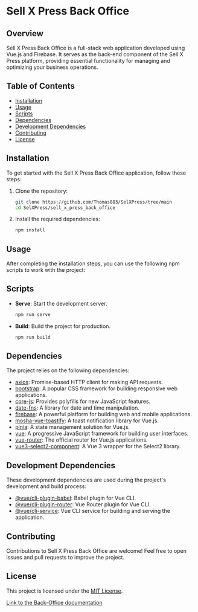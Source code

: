 # Sell X Press Back Office

## Overview

Sell X Press Back Office is a full-stack web application developed using Vue.js and Firebase. It serves as the back-end component of the Sell X Press platform, providing essential functionality for managing and optimizing your business operations.

## Table of Contents

- [Installation](#installation)
- [Usage](#usage)
- [Scripts](#scripts)
- [Dependencies](#dependencies)
- [Development Dependencies](#development-dependencies)
- [Contributing](#contributing)
- [License](#license)

## Installation

To get started with the Sell X Press Back Office application, follow these steps:

1. Clone the repository:

   ```bash
   git clone https://github.com/Thomas083/SelXPress/tree/main
   cd SelXPress/sell_x_press_back_office
   ```

2. Install the required dependencies:

   ```bash
   npm install
   ```

## Usage

After completing the installation steps, you can use the following npm scripts to work with the project:

## Scripts

- **Serve**: Start the development server.

   ```bash
   npm run serve
   ```

- **Build**: Build the project for production.

   ```bash
   npm run build
   ```

## Dependencies

The project relies on the following dependencies:

- [axios](https://www.npmjs.com/package/axios): Promise-based HTTP client for making API requests.
- [bootstrap](https://getbootstrap.com/): A popular CSS framework for building responsive web applications.
- [core-js](https://www.npmjs.com/package/core-js): Provides polyfills for new JavaScript features.
- [date-fns](https://date-fns.org/): A library for date and time manipulation.
- [firebase](https://firebase.google.com/): A powerful platform for building web and mobile applications.
- [mosha-vue-toastify](https://www.npmjs.com/package/mosha-vue-toastify): A toast notification library for Vue.js.
- [pinia](https://pinia.esm.dev/): A state management solution for Vue.js.
- [vue](https://vuejs.org/): A progressive JavaScript framework for building user interfaces.
- [vue-router](https://router.vuejs.org/): The official router for Vue.js applications.
- [vue3-select2-component](https://www.npmjs.com/package/vue3-select2-component): A Vue 3 wrapper for the Select2 library.

## Development Dependencies

These development dependencies are used during the project's development and build process:

- [@vue/cli-plugin-babel](https://cli.vuejs.org/): Babel plugin for Vue CLI.
- [@vue/cli-plugin-router](https://cli.vuejs.org/): Vue Router plugin for Vue CLI.
- [@vue/cli-service](https://cli.vuejs.org/): Vue CLI service for building and serving the application.

## Contributing

Contributions to Sell X Press Back Office are welcome! Feel free to open issues and pull requests to improve the project.

## License

This project is licensed under the [MIT License](LICENSE).

[Link to the Back-Office documentation](https://docs.google.com/document/d/1MWYLJkRqq-ZV87-Oyp1VXoDAVKT2WuHIfASo-qEHQlM/edit?usp=sharing)